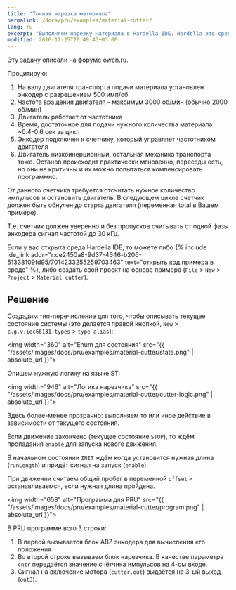 ```yaml
---
title: "Точная нарезка материала"
permalink: /docs/pru/examples/material-cutter/
lang: ru
excerpt: "Выполняем нарезку материала в Hardella IDE. Hardella это среда для программирования ПЛК на языках группы 61131 (ST и т.п.)"
modified: 2016-12-25T20:49:43+03:00
---
```


Эту задачу описали на [форуме owen.ru](http://www.owen.ru/forum/showthread.php?t=23600&page=9&p=222957&viewfull=1#post222957).

Процитирую:
1. На валу двигателя транспорта подачи материала установлен энкодер с разрешением 500 имп/об
1. Частота вращения двигателя - максимум 3000 об/мин (обычно 2000 об/мин)
1. Двигатель работает от частотника
1. Время, достаточное для подачи нужного количества материала ~0.4-0.6 сек за цикл
1. Энкодер подключен к счетчику, который управляет частотником двигателя
1. Двигатель низкоинерционный, остальная механика транспорта тоже. Останов происходит практически мгновенно, переезды есть, но они не критичны и их можно попытаться компенсировать программно.

От данного счетчика требуется отсчитать нужное количество импульсов и остановить двигатель. В следующем цикле счетчик должен быть обнулен до старта двигателя (переменная total в Вашем примере).

Т.е. счетчик должен уверенно и без пропусков считывать от одной фазы энкодера сигнал частотой до 30 кГц.

Если у вас открыта среда Hardella IDE, то можете либо
{% include ide_link addr="r:ce2450a8-9d37-4646-b206-51338109fd95/7014233255259703463" text="открыть код примера в среде" %}, либо создать свой проект на основе примера (`File` > `New` > `Project` > `Material cutter`).

## Решение

Создадим тип-перечисление для того, чтобы описывать текущее состояние системы (это делается правой кнопкой, `New` > `c.g.v.iec66131.types` > `type alias`):

<img width="360" alt="Enum для состояния" src="{{ "/assets/images/docs/pru/examples/material-cutter/state.png" | absolute_url }}">

Опишем нужную логику на языке ST:

<img width="946" alt="Логика нарезчика" src="{{ "/assets/images/docs/pru/examples/material-cutter/cutter-logic.png" | absolute_url }}">

Здесь более-менее прозрачно: выполняем то или иное действие в зависимости от текущего состояния.

Если движение закончено (текущее состояние `STOP`), то ждём пропадания `enable` для запуска нового движения.

В начальном состоянии `INIT` ждём когда установится нужная длина (`runLength`) и придёт сигнал на запуск (`enable`)

При движении считаем общий пробег в переменной `offset` и останавливаемся, если нужная длина пройдена.

<img width="658" alt="Программа для PRU" src="{{ "/assets/images/docs/pru/examples/material-cutter/program.png" | absolute_url }}">

В PRU программе всго 3 строки:
  1. В первой вызывается блок ABZ энкодера для вычисления его положения
  1. Во второй строке вызываем блок нарезчика. В качестве параметра `cntr` передаётся значение счётчика импульсов на 4-ом входе.
  1. Сигнал на включение мотора (`cutter.out`) выдаётся на 3-ый выход (`out3`).
